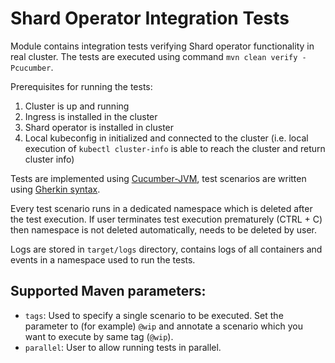 # Shard Operator Integration Tests

Module contains integration tests verifying Shard operator functionality in real cluster. The tests are executed using command `mvn clean verify -Pcucumber`.

Prerequisites for running the tests:

1. Cluster is up and running
2. Ingress is installed in the cluster
3. Shard operator is installed in cluster
4. Local kubeconfig in initialized and connected to the cluster (i.e. local execution of `kubectl cluster-info` is able to reach the cluster and return cluster info)

Tests are implemented using [Cucumber-JVM](https://github.com/cucumber/cucumber-jvm), test scenarios are written using [Gherkin syntax](https://cucumber.io/docs/gherkin/reference/).

Every test scenario runs in a dedicated namespace which is deleted after the test execution. If user terminates test execution prematurely (CTRL + C) then namespace is not deleted automatically, needs to be deleted by user.

Logs are stored in `target/logs` directory, contains logs of all containers and events in a namespace used to run the tests.

## Supported Maven parameters:
- `tags`: Used to specify a single scenario to be executed. Set the parameter to (for example) `@wip` and annotate a scenario which you want to execute by same tag (`@wip`).
- `parallel`: User to allow running tests in parallel.